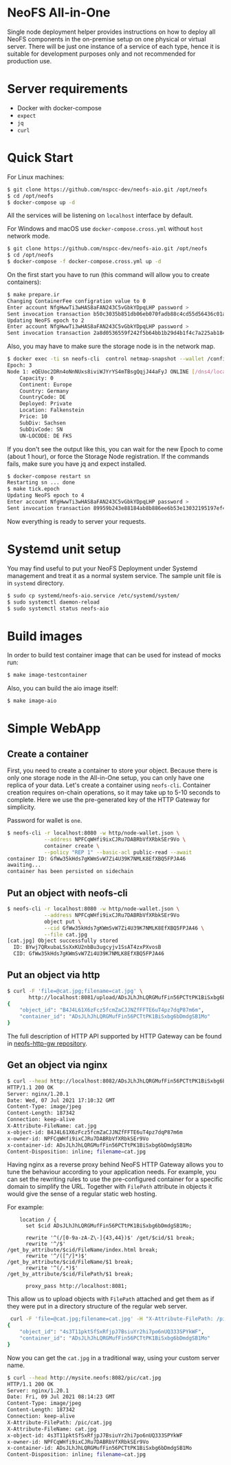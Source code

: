 # NeoFS All-in-One

Single node deployment helper provides instructions on how to deploy all NeoFS
components in the on-premise setup on one physical or virtual server. There will
be just one instance of a service of each type, hence it is suitable for
development purposes only and not recommended for production use.

# Server requirements

- Docker with docker-compose
- `expect` 
- `jq`
- `curl`

# Quick Start

For Linux machines:
``` sh
$ git clone https://github.com/nspcc-dev/neofs-aio.git /opt/neofs
$ cd /opt/neofs
$ docker-compose up -d
```

All the services will be listening on `localhost` interface by default.

For Windows and macOS use `docker-compose.cross.yml` without `host` network mode.
``` sh
$ git clone https://github.com/nspcc-dev/neofs-aio.git /opt/neofs
$ cd /opt/neofs
$ docker-compose -f docker-compose.cross.yml up -d
```

On the first start you have to run (this command will allow you to create containers):
``` sh
$ make prepare.ir
Changing ContainerFee configration value to 0
Enter account NfgHwwTi3wHAS8aFAN243C5vGbkYDpqLHP password > 
Sent invocation transaction b50c3035b851db06eb070fadb88c4cd55d56436c01a92c0ba7f3197c9ec3b1fe
Updating NeoFS epoch to 2
Enter account NfgHwwTi3wHAS8aFAN243C5vGbkYDpqLHP password > 
Sent invocation transaction 2a8d0536559f242f5b64bb1b29d4b1f4c7a225ab184a26414b93da18d265f1f4
```

Also, you may have to make sure the storage node is in the network
map.

``` sh
$ docker exec -ti sn neofs-cli  control netmap-snapshot --wallet /config/wallet-sn.key --endpoint 127.0.0.1:16513
Epoch: 3
Node 1: eQEUoc2DRn4oNnNUxs8iviWJYrYS4mTBsgQqjJ44aFyJ ONLINE [/dns4/localhost/tcp/8080]
    Capacity: 0
    Continent: Europe
    Country: Germany
    CountryCode: DE
    Deployed: Private
    Location: Falkenstein
    Price: 10
    SubDiv: Sachsen
    SubDivCode: SN
    UN-LOCODE: DE FKS

```

If you don't see the output like this, you can wait for the new Epoch to come
(about 1 hour), or force the Storage Node registration.
If the commands fails, make sure you have jq and expect installed.

``` sh
$ docker-compose restart sn
Restarting sn ... done
$ make tick.epoch
Updating NeoFS epoch to 4
Enter account NfgHwwTi3wHAS8aFAN243C5vGbkYDpqLHP password >
Sent invocation transaction 89959b243e88184ab8b886ee6b53e13032195197ef45144abff1c64b2b5ea342
```

Now everything is ready to server your requests.

# Systemd unit setup

You may find useful to put your NeoFS Deployment under Systemd management and
treat it as a normal system service. The sample unit file is in `systemd`
directory.

``` sh
$ sudo cp systemd/neofs-aio.service /etc/systemd/system/
$ sudo systemctl daemon-reload
$ sudo systemctl status neofs-aio
```

# Build images

In order to build test container image that can be used for instead of mocks run:
``` sh
$ make image-testcontainer
```
Also, you can build the aio image itself:
``` sh
$ make image-aio
```

# Simple WebApp

## Create a container

First, you need to create a container to store your object. Because there is
only one storage node in the All-in-One setup, you can only have one replica of
your data. Let's create a container using `neofs-cli`. Container creation
requires on-chain operations, so it may take up to 5-10 seconds to complete.
Here we use the pre-generated key of the HTTP Gateway for simplicity.

Password for wallet is `one`.

``` sh
$ neofs-cli -r localhost:8080 -w http/node-wallet.json \
            --address NPFCqWHfi9ixCJRu7DABRbVfXRbkSEr9Vo \
            container create \
            --policy "REP 1" --basic-acl public-read --await
container ID: GfWw35kHds7gKWmSvW7Zi4U39K7NMLK8EfXBQ5FPJA46
awaiting...
container has been persisted on sidechain
```

## Put an object with neofs-cli

``` sh
$ neofs-cli -r localhost:8080 -w http/node-wallet.json \
            --address NPFCqWHfi9ixCJRu7DABRbVfXRbkSEr9Vo
            object put \
            --cid GfWw35kHds7gKWmSvW7Zi4U39K7NMLK8EfXBQ5FPJA46 \
            --file cat.jpg
[cat.jpg] Object successfully stored
  ID: BYwj7QRxubaLSsXxKU2nbBu3ugcyjv1SsAT4zxPXvosB
  CID: GfWw35kHds7gKWmSvW7Zi4U39K7NMLK8EfXBQ5FPJA46
```

## Put an object via http

``` sh
$ curl -F 'file=@cat.jpg;filename=cat.jpg' \
       http://localhost:8081/upload/ADsJLhJhLQRGMufFin56PCTtPK1BiSxbg6bDmdgSB1Mo
{
    "object_id": "B4J4L61X6zFcz5fcmZaCJJNZfFFTE6uT4pz7dqP87m6m",
    "container_id": "ADsJLhJhLQRGMufFin56PCTtPK1BiSxbg6bDmdgSB1Mo"
}
```

The full description of HTTP API supported by HTTP Gateway can be found in
[neofs-http-gw repository](https://github.com/nspcc-dev/neofs-http-gw).

## Get an object via nginx

``` sh
$ curl --head http://localhost:8082/ADsJLhJhLQRGMufFin56PCTtPK1BiSxbg6bDmdgSB1Mo/cat.jpg
HTTP/1.1 200 OK
Server: nginx/1.20.1
Date: Wed, 07 Jul 2021 17:10:32 GMT
Content-Type: image/jpeg
Content-Length: 187342
Connection: keep-alive
X-Attribute-FileName: cat.jpg
x-object-id: B4J4L61X6zFcz5fcmZaCJJNZfFFTE6uT4pz7dqP87m6m
x-owner-id: NPFCqWHfi9ixCJRu7DABRbVfXRbkSEr9Vo
x-container-id: ADsJLhJhLQRGMufFin56PCTtPK1BiSxbg6bDmdgSB1Mo
Content-Disposition: inline; filename=cat.jpg
```

Having nginx as a reverse proxy behind NeoFS HTTP Gateway allows you to tune the
behaviour according to your application needs. For example, you can set the
rewriting rules to use the pre-configured container for a specific domain to
simplify the URL. Together with `FilePath` attribute in objects it would give
the sense of a regular static web hosting.

For example:
``` nginx
    location / {
      set $cid ADsJLhJhLQRGMufFin56PCTtPK1BiSxbg6bDmdgSB1Mo;

      rewrite '^(/[0-9a-zA-Z\-]{43,44})$' /get/$cid/$1 break;
      rewrite '^/$'                       /get_by_attribute/$cid/FileName/index.html break;
      rewrite '^/([^/]*)$'                /get_by_attribute/$cid/FileName/$1 break;
      rewrite '^(/.*)$'                   /get_by_attribute/$cid/FilePath/$1 break;

      proxy_pass http://localhost:8081;
```

This allow us to upload objects with `FilePath` attached and get them as if they
were put in a directory structure of the regular web server.

``` sh
 curl -F 'file=@cat.jpg;filename=cat.jpg' -H "X-Attribute-FilePath: /pic/cat.jpg" http://localhost:8081/upload/ADsJLhJhLQRGMufFin56PCTtPK1BiSxbg6bDmdgSB1Mo 
{
	"object_id": "4s3T11pktSfSxRfjpJ7BsiuYr2hi7po6nUQ333SPYkWF",
	"container_id": "ADsJLhJhLQRGMufFin56PCTtPK1BiSxbg6bDmdgSB1Mo"
}
```

Now you can get the `cat.jpg` in a traditional way, using your custom server name.

``` sh
$ curl --head http://mysite.neofs:8082/pic/cat.jpg
HTTP/1.1 200 OK
Server: nginx/1.20.1
Date: Fri, 09 Jul 2021 08:14:23 GMT
Content-Type: image/jpeg
Content-Length: 187342
Connection: keep-alive
X-Attribute-FilePath: /pic/cat.jpg
X-Attribute-FileName: cat.jpg
x-object-id: 4s3T11pktSfSxRfjpJ7BsiuYr2hi7po6nUQ333SPYkWF
x-owner-id: NPFCqWHfi9ixCJRu7DABRbVfXRbkSEr9Vo
x-container-id: ADsJLhJhLQRGMufFin56PCTtPK1BiSxbg6bDmdgSB1Mo
Content-Disposition: inline; filename=cat.jpg
```
